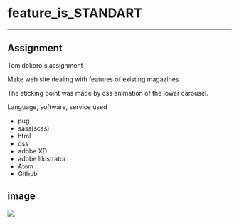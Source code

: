 # feature_is_STANDART
---
## Assignment
Tomidokoro's assignment

Make web site dealing with features of existing magazines

The sticking point was made by css animation of the lower carousel.

Language, software, service used

- pug
- sass(scss)
- html
- css
- adobe XD
- adobe Illustrator
- Atom
- Github

## image
![](https://i.imgur.com/mimdibv.png)
